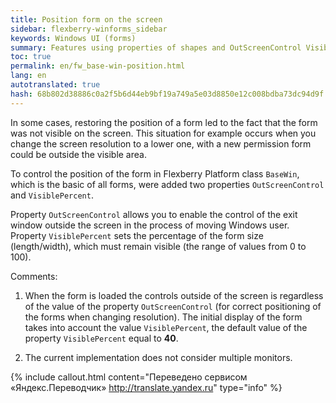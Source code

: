 ```yaml
---
title: Position form on the screen
sidebar: flexberry-winforms_sidebar
keywords: Windows UI (forms)
summary: Features using properties of shapes and OutScreenControl VisiblePercent responsible for the control of the exit window outside the screen
toc: true
permalink: en/fw_base-win-position.html
lang: en
autotranslated: true
hash: 68b802d38886c0a2f5b6d44eb9bf19a749a5e03d8850e12c008bdba73dc94d9f
---
```


In some cases, restoring the position of a form led to the fact that the form was not visible on the screen. This situation for example occurs when you change the screen resolution to a lower one, with a new permission form could be outside the visible area.

To control the position of the form in Flexberry Platform class `BaseWin`, which is the basic of all forms, were added two properties `OutScreenControl` and `VisiblePercent`.

Property `OutScreenControl` allows you to enable the control of the exit window outside the screen in the process of moving Windows user. Property `VisiblePercent` sets the percentage of the form size (length/width), which must remain visible (the range of values from 0 to 100).

Comments:

1. When the form is loaded the controls outside of the screen is regardless of the value of the property `OutScreenControl` (for correct positioning of the forms when changing resolution). The initial display of the form takes into account the value `VisiblePercent`, the default value of the property `VisiblePercent` equal to __40__.

2. The current implementation does not consider multiple monitors.





{% include callout.html content="Переведено сервисом «Яндекс.Переводчик» <http://translate.yandex.ru>" type="info" %}